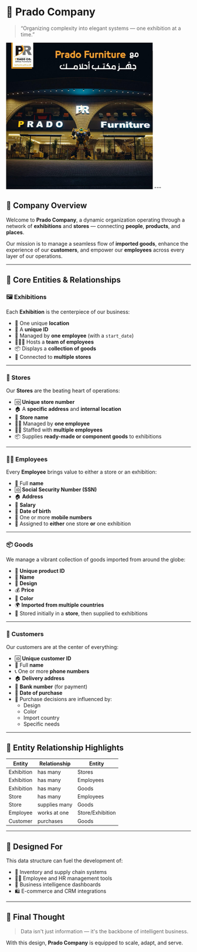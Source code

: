 # 🌟 Prado Company

> “Organizing complexity into elegant systems — one exhibition at a time.”

<img src="home.jpeg" alt="banner" width="400"/>
---

## 🏢 Company Overview

Welcome to **Prado Company**, a dynamic organization operating through a network of **exhibitions** and **stores** — connecting **people**, **products**, and **places**.

Our mission is to manage a seamless flow of **imported goods**, enhance the experience of our **customers**, and empower our **employees** across every layer of our operations.

---

## 🧭 Core Entities & Relationships

### 🖼️ Exhibitions
Each **Exhibition** is the centerpiece of our business:
- 📍 One unique **location**
- 🔢 A **unique ID**
- 👥 Managed by **one employee** (with a `start_date`)
- 🧑‍🤝‍🧑 Hosts a **team of employees**
- 📦 Displays a **collection of goods**
- 🏬 Connected to **multiple stores**

---

### 🏬 Stores
Our **Stores** are the beating heart of operations:
- 🆔 **Unique store number**
- 🏠 A **specific address** and **internal location**
- 📛 **Store name**
- 👷‍♂️ Managed by **one employee**
- 👨‍🔧 Staffed with **multiple employees**
- 📦 Supplies **ready-made or component goods** to exhibitions

---

### 👨‍💼 Employees
Every **Employee** brings value to either a store or an exhibition:
- 🧑 Full **name**
- 🆔 **Social Security Number (SSN)**
- 🏠 **Address**
- 💸 **Salary**
- 🎂 **Date of birth**
- 📱 One or more **mobile numbers**
- 📍 Assigned to **either** one store **or** one exhibition

---

### 📦 Goods
We manage a vibrant collection of goods imported from around the globe:
- 🔢 **Unique product ID**
- 📝 **Name**
- 🎨 **Design**
- 💰 **Price**
- 🌈 **Color**
- 🌍 **Imported from multiple countries**
- 🏬 Stored initially in a **store**, then supplied to exhibitions

---

### 👥 Customers
Our customers are at the center of everything:
- 🆔 **Unique customer ID**
- 🧑 Full **name**
- 📞 One or more **phone numbers**
- 🏠 **Delivery address**
- 🏦 **Bank number** (for payment)
- 📅 **Date of purchase**
- 🛒 Purchase decisions are influenced by:
  - Design
  - Color
  - Import country
  - Specific needs

---

## 🔗 Entity Relationship Highlights

| Entity       | Relationship                            | Entity       |
|--------------|------------------------------------------|--------------|
| Exhibition   | has many                                 | Stores       |
| Exhibition   | has many                                 | Employees    |
| Exhibition   | has many                                 | Goods        |
| Store        | has many                                 | Employees    |
| Store        | supplies many                            | Goods        |
| Employee     | works at one                             | Store/Exhibition |
| Customer     | purchases                                | Goods        |

---

## 🚀 Designed For

This data structure can fuel the development of:
- 🧾 Inventory and supply chain systems
- 👩‍💼 Employee and HR management tools
- 🧠 Business intelligence dashboards
- 🛍️ E-commerce and CRM integrations

---

## 🧠 Final Thought

> Data isn't just information — it's the backbone of intelligent business.

With this design, **Prado Company** is equipped to scale, adapt, and serve.


